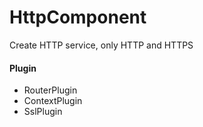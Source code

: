 # HttpComponent

Create HTTP service, only HTTP and HTTPS

#### Plugin
- RouterPlugin
- ContextPlugin
- SslPlugin
